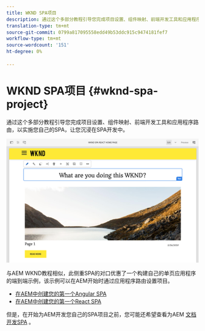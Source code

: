 ```yaml
---
title: WKND SPA项目
description: 通过这个多部分教程引导您完成项目设置、组件映射、前端开发工具和应用程序路由，使用React和Angular实现您自己的SPA，让您沉浸在SPA开发中。
translation-type: tm+mt
source-git-commit: 0799a817095558edd49b53ddc915c9474181fef7
workflow-type: tm+mt
source-wordcount: '151'
ht-degree: 0%

---
```



# WKND SPA项目 {#wknd-spa-project}

通过这个多部分教程引导您完成项目设置、组件映射、前端开发工具和应用程序路由，以实施您自己的SPA，让您沉浸在SPA开发中。

![WKND SPA项目](assets/wknd-spa-project.png)

与AEM WKND教程相似，此侧重SPA的对口优惠了一个构建自己的单页应用程序的端到端示例，该示例可以在AEM开始时通过应用程序路由设置项目。

* [在AEM中创建您的第一个Angular SPA](https://docs.adobe.com/content/help/en/experience-manager-learn/spa-angular-tutorial/overview.html)
* [在AEM中创建您的第一个React SPA](https://docs.adobe.com/content/help/en/experience-manager-learn/spa-react-tutorial/overview.html)

但是，在开始为AEM开发您自己的SPA项目之前，您可能还希望查看为AEM [文档开发SPA](developing.md) 。
